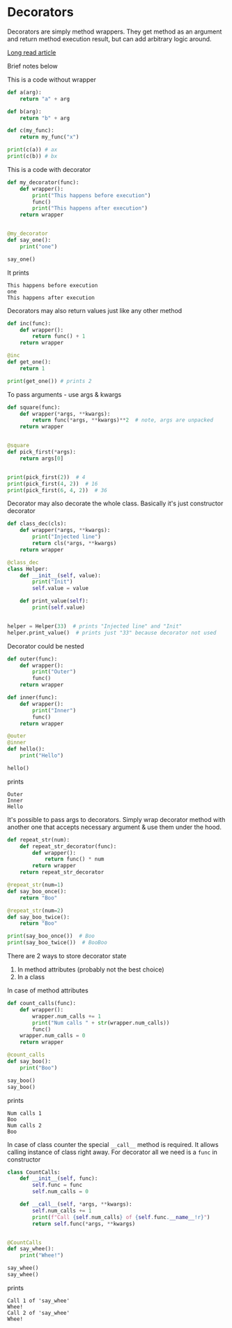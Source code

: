 # Decorators

Decorators are simply method wrappers.
They get method as an argument and return method execution result, but can add arbitrary logic around.


[Long read article](https://realpython.com/primer-on-python-decorators/)

Brief notes below

This is a code without wrapper

```python
def a(arg):
    return "a" + arg

def b(arg):
    return "b" + arg

def c(my_func):
    return my_func("x")

print(c(a)) # ax
print(c(b)) # bx
```


This is a code with decorator
```python
def my_decorator(func):
    def wrapper():
        print("This happens before execution")
        func()
        print("This happens after execution")
    return wrapper


@my_decorator
def say_one():
    print("one")

say_one()
```

It prints
```
This happens before execution
one
This happens after execution
```


Decorators may also return values just like any other method
```python
def inc(func):
    def wrapper():
        return func() + 1
    return wrapper

@inc
def get_one():
    return 1

print(get_one()) # prints 2
```


To pass arguments - use args & kwargs

```python
def square(func):
    def wrapper(*args, **kwargs):
        return func(*args, **kwargs)**2  # note, args are unpacked
    return wrapper


@square
def pick_first(*args):
    return args[0]


print(pick_first(2))  # 4
print(pick_first(4, 2))  # 16
print(pick_first(6, 4, 2))  # 36
```


Decorator may also decorate the whole class.
Basically it's just constructor decorator

```python
def class_dec(cls):
    def wrapper(*args, **kwargs):
        print("Injected line")
        return cls(*args, **kwargs)
    return wrapper

@class_dec
class Helper:
    def __init__(self, value):
        print("Init")
        self.value = value

    def print_value(self):
        print(self.value)


helper = Helper(33)  # prints "Injected line" and "Init"
helper.print_value()  # prints just "33" because decorator not used
```


Decorator could be nested
```python
def outer(func):
    def wrapper():
        print("Outer")
        func()
    return wrapper

def inner(func):
    def wrapper():
        print("Inner")
        func()
    return wrapper

@outer
@inner
def hello():
    print("Hello")

hello()
```

prints
```
Outer
Inner
Hello
```


It's possible to pass args to decorators. Simply wrap decorator method with another one that accepts necessary argument & use them under the hood.

```python
def repeat_str(num):
    def repeat_str_decorator(func):
        def wrapper():
            return func() * num
        return wrapper
    return repeat_str_decorator

@repeat_str(num=1)
def say_boo_once():
    return "Boo"

@repeat_str(num=2)
def say_boo_twice():
    return "Boo"

print(say_boo_once())  # Boo
print(say_boo_twice())  # BooBoo
```



There are 2 ways to store decorator state
1) In method attributes (probably not the best choice)
2) In a class

In case of method attributes
```python
def count_calls(func):
    def wrapper():
        wrapper.num_calls += 1
        print("Num calls " + str(wrapper.num_calls))
        func()
    wrapper.num_calls = 0
    return wrapper

@count_calls
def say_boo():
    print("Boo")

say_boo()
say_boo()
```

prints

```
Num calls 1
Boo
Num calls 2
Boo
```


In case of class counter the special `__call__` method is required. It allows calling instance of class right away. For decorator all we need is a `func` in constructor

```python
class CountCalls:
    def __init__(self, func):
        self.func = func
        self.num_calls = 0

    def __call__(self, *args, **kwargs):
        self.num_calls += 1
        print(f"Call {self.num_calls} of {self.func.__name__!r}")
        return self.func(*args, **kwargs)


@CountCalls
def say_whee():
    print("Whee!")

say_whee()
say_whee()
```

prints
```
Call 1 of 'say_whee'
Whee!
Call 2 of 'say_whee'
Whee!
```
